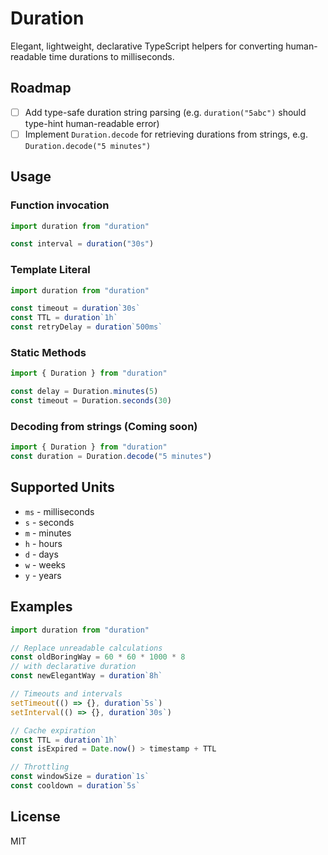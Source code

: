 # Duration

Elegant, lightweight, declarative TypeScript helpers for converting human-readable time durations to milliseconds.

## Roadmap

- [ ] Add type-safe duration string parsing (e.g. `duration("5abc")` should type-hint human-readable error)
- [ ] Implement `Duration.decode` for retrieving durations from strings, e.g. `Duration.decode("5 minutes")`

## Usage

### Function invocation

```typescript
import duration from "duration"

const interval = duration("30s")
```

### Template Literal

```typescript
import duration from "duration"

const timeout = duration`30s`
const TTL = duration`1h`
const retryDelay = duration`500ms`
```

### Static Methods

```typescript
import { Duration } from "duration"

const delay = Duration.minutes(5)
const timeout = Duration.seconds(30)
```

### Decoding from strings (Coming soon)

```typescript
import { Duration } from "duration"
const duration = Duration.decode("5 minutes")
```

## Supported Units

- `ms` - milliseconds
- `s` - seconds
- `m` - minutes
- `h` - hours
- `d` - days
- `w` - weeks
- `y` - years

## Examples

```typescript
import duration from "duration"

// Replace unreadable calculations
const oldBoringWay = 60 * 60 * 1000 * 8
// with declarative duration
const newElegantWay = duration`8h`

// Timeouts and intervals
setTimeout(() => {}, duration`5s`)
setInterval(() => {}, duration`30s`)

// Cache expiration
const TTL = duration`1h`
const isExpired = Date.now() > timestamp + TTL

// Throttling
const windowSize = duration`1s`
const cooldown = duration`5s`
```

## License

MIT
